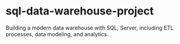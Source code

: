# sql-data-warehouse-project
Building a modern data warehouse with SQL, Server, including ETL processes, data modeling, and analytics.
